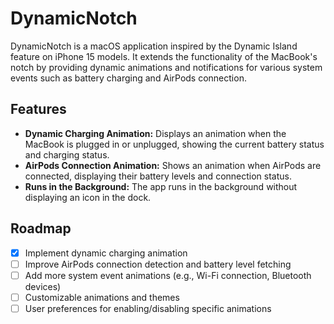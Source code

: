 # DynamicNotch

DynamicNotch is a macOS application inspired by the Dynamic Island feature on iPhone 15 models. It extends the functionality of the MacBook's notch by providing dynamic animations and notifications for various system events such as battery charging and AirPods connection.

## Features

- **Dynamic Charging Animation:** Displays an animation when the MacBook is plugged in or unplugged, showing the current battery status and charging status.
- **AirPods Connection Animation:** Shows an animation when AirPods are connected, displaying their battery levels and connection status.
- **Runs in the Background:** The app runs in the background without displaying an icon in the dock.

## Roadmap

- [x] Implement dynamic charging animation
- [ ] Improve AirPods connection detection and battery level fetching
- [ ] Add more system event animations (e.g., Wi-Fi connection, Bluetooth devices)
- [ ] Customizable animations and themes
- [ ] User preferences for enabling/disabling specific animations
